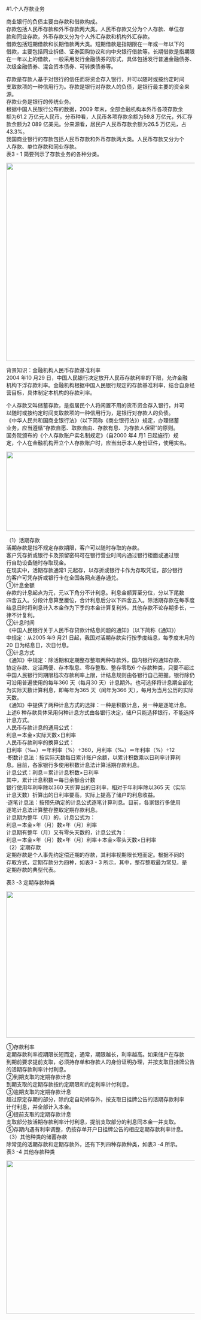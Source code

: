 #1.个人存款业务
<p>商业银行的负债主要由存款和借款构成。<br />
      存款包括人民币存款和外币存款两大类。人民币存款又分为个人存款、单位存<br />
      款和同业存款，外币存款又分为个人外汇存款和机构外汇存款。<br />
      借款包括短期借款和长期借款两大类。短期借款是指期限在一年或一年以下的<br />
      借款，主要包括同业拆借、证券回购协议和向中央银行借款等。长期借款是指期限<br />
      在一年以上的借款，一般采用发行金融债券的形式，具体包括发行普通金融债券、<br />
      次级金融债券、混合资本债券、可转换债券等。</p>
    <p>存款是存款人基于对银行的信任而将资金存入银行，并可以随时或按约定时间<br />
      支取款项的一种信用行为。存款是银行对存款人的负债，是银行最主要的资金来源。<br />
      存款业务是银行的传统业务。<br />
      根据中国人民银行公布的数据，2009 年末，全部金融机构本外币各项存款余<br />
      额为61.2 万亿元人民币。分币种看，人民币各项存款余额为59.8 万亿元，外汇存<br />
      款余额为2 089 亿美元。分来源看，居民户人民币存款余额为26.5 万亿元，占43.3%。<br />
      我国商业银行的存款包括人民币存款和外币存款两大类。人民币存款又分为个<br />
      人存款、单位存款和同业存款。<br />
    表3 - 1 简要列示了存款业务的各种分类。</p>
    <p><img src="http://i.teamkn.com/i/UJ1a9M2K.png" width="526" height="529" /> </p>
    <p>背景知识：金融机构人民币存款基准利率<br />
      2004 年10 月29 日，中国人民银行决定放开人民币存款利率的下限，允许金融<br />
      机构下浮存款利率。金融机构根据中国人民银行规定的存款基准利率，结合自身经<br />
    营目标，具体制定本机构的存款利率。</p>
    <p>个人存款又叫储蓄存款，是指居民个人将闲置不用的货币资金存入银行，并可<br />
      以随时或按约定时间支取款项的一种信用行为，是银行对存款人的负债。<br />
      《中华人民共和国商业银行法》（以下简称《商业银行法》）规定，办理储蓄<br />
      业务，应当遵循“存款自愿、取款自由、存款有息、为存款人保密”的原则。<br />
      国务院颁布的《个人存款账户实名制规定》（自2000 年4 月1 日起施行）规<br />
    定，个人在金融机构开立个人存款账户时，应当出示本人身份证件，使用实名。</p>
    <p><img src="http://i.teamkn.com/i/nCADqLxe.png" width="508" height="212" /></p>
    <p>（1）活期存款<br />
      活期存款是指不规定存款期限，客户可以随时存取的存款。<br />
      客户凭存折或银行卡及预留密码可在银行营业时间内通过银行柜面或通过银<br />
      行自助设备随时存取现金。<br />
      在现实中，活期存款通常1 元起存，以存折或银行卡作为存取凭证，部分银行<br />
      的客户可凭存折或银行卡在全国各网点通存通兑。<br />
      ①计息金额<br />
      存款的计息起点为元，元以下角分不计利息。利息金额算至分位，分以下尾数<br />
      四舍五入。分段计息算至厘位，合计利息后分以下四舍五入。除活期存款在每季度<br />
      结息日时将利息计入本金作为下季的本金计算复利外，其他存款不论存期多长，一<br />
      律不计复利。<br />
      ②计息时间<br />
      《中国人民银行关于人民币存贷款计结息问题的通知》（以下简称《通知》）<br />
      中规定：从2005 年9 月21 日起，我国对活期存款实行按季度结息，每季度末月的<br />
      20 日为结息日，次日付息。<br />
      ③计息方式<br />
      《通知》中规定：除活期和定期整存整取两种存款外，国内银行的通知存款、<br />
      协定存款、定活两便、存本取息、零存整取、整存零取6 个存款种类，只要不超过<br />
      中国人民银行同期限档次存款利率上限，计结息规则由各银行自己把握。银行除仍<br />
      可沿用普遍使用的每年360 天（每月30 天）计息期外。也可选择将计息期全部化<br />
      为实际天数计算利息，即每年为365 天（闰年为366 天），每月为当月公历的实际<br />
      天数。<br />
      《通知》中提供了两种计息方式的选择：一种是积数计息，另一种是逐笔计息。<br />
      上述6 种存款具体采用何种计息方式由各银行决定，储户只能选择银行，不能选择<br />
      计息方式。<br />
      人民币存款计息的通用公式：<br />
      利息＝本金×实际天数×日利率<br />
      人民币存款利率的换算公式：<br />
      日利率（‱）＝年利率（%）÷360，月利率（‰）＝年利率（%）÷12<br />
      ·积数计息法：按实际天数每日累计账户余额，以累计积数乘以日利率计算利<br />
      息。目前，各家银行多使用积数计息法计算活期存款利息。<br />
      计息公式：利息＝累计计息积数×日利率<br />
      其中，累计计息积数＝每日余额合计数<br />
      银行使用年利率除以360 天折算出的日利率，相对于年利率除以365 天（实际<br />
      计息天数）折算出的日利率要高，实际上提高了储户的利息收益。<br />
      ·逐笔计息法：按预先确定的计息公式逐笔计算利息。目前，各家银行多使用<br />
      逐笔计息法计算整存整取定期存款利息。<br />
      计息期为整年（月）的，计息公式为：<br />
      利息＝本金×年（月）数×年（月）利率<br />
      计息期有整年（月）又有零头天数的，计息公式为：<br />
      利息＝本金×年（月）数×年（月）利率＋本金×零头天数×日利率<br />
      （2）定期存款<br />
      定期存款是个人事先约定偿还期的存款，其利率视期限长短而定。根据不同的<br />
      存取方式，定期存款分为四种，如表3 - 3 所示，其中，整存整取最为常见，是<br />
    定期存款的典型代表。</p>
    <p>表3 -3 定期存款种类</p>
    <p><img src="http://i.teamkn.com/i/Kmzj4fCq.png" width="530" height="391" /></p>
    <p>①存款利率<br />
      定期存款利率视期限长短而定，通常，期限越长，利率越高。如果储户在存款<br />
      到期前要求提前支取，必须持存单和存款人的身份证明办理，并按支取日挂牌公告<br />
      的活期存款利率计付利息。<br />
      ②到期支取的定期存款计息<br />
      到期支取的定期存款按约定期限和约定利率计付利息。<br />
      ③逾期支取的定期存款计息<br />
      超过原定存期的部分，除约定自动转存外，按支取日挂牌公告的活期存款利率<br />
      计付利息，并全部计入本金。<br />
      ④提前支取的定期存款计息<br />
      支取部分按活期存款利率计付利息，提前支取部分的利息同本金一并支取。<br />
      ⑤存期内遇有利率调整，仍按存单开户日挂牌公告的相应定期存款利率计息。<br />
      （3）其他种类的储蓄存款<br />
    除常见的活期存款和定期存款外，还有下列四种存款种类，如表3 -4 所示。<br />
    表3 -4 其他存款种类</p>
    <p><img src="http://i.teamkn.com/i/RFLtRI8W.png" width="527" height="409" /></p>
    <p>&nbsp;</p>